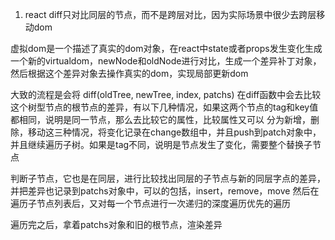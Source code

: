1. react diff只对比同层的节点，而不是跨层对比，因为实际场景中很少去跨层移动dom

虚拟dom是一个描述了真实的dom对象，在react中state或者props发生变化生成一个新的virtualdom，newNode和oldNode进行对比，生成一个差异补丁对象，
然后根据这个差异对象去操作真实的dom，实现局部更新dom

大致的流程是会将
diff(oldTree, newTree, index, patchs)
在diff函数中会去比较这个树型节点的根节点的差异，有以下几种情况，如果这两个节点的tag和key值都相同，说明是同一节点，那么去比较它的属性，比较属性又可以
分为新增，删除，移动这三种情况，将变化记录在change数组中，并且push到patch对象中，并且继续遍历子树。如果是tag不同，说明是节点发生了变化，需要整个替换子节点

判断子节点，它也是在同层，进行比较找出同层的子节点与新的同层字点的差异，并把差异也记录到patchs对象中，可以的包括，insert，remove，move
然后在遍历子节点列表后，又对每一个节点进行一次递归的深度遍历优先的遍历

遍历完之后，拿着patchs对象和旧的根节点，渲染差异

